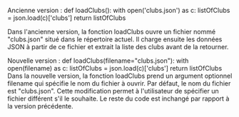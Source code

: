 Ancienne version :
def loadClubs():
    with open('clubs.json') as c:
         listOfClubs = json.load(c)['clubs']
         return listOfClubs

   Dans l'ancienne version, la fonction loadClubs ouvre un fichier nommé "clubs.json" situé dans le répertoire actuel. Il charge ensuite les données JSON à partir de ce fichier et extrait la liste des clubs avant de la retourner.
   
Nouvelle version :
def loadClubs(filename="clubs.json"):
    with open(filename) as c:
       listOfClubs = json.load(c)['clubs']
       return listOfClubs
Dans la nouvelle version, la fonction loadClubs prend un argument optionnel filename qui spécifie le nom du fichier à ouvrir. Par défaut, le nom du fichier est "clubs.json". Cette modification permet à l'utilisateur de spécifier un fichier différent s'il le souhaite. Le reste du code est inchangé par rapport à la version précédente.
